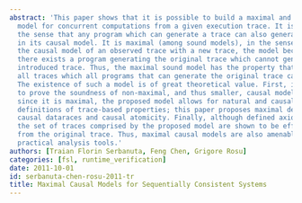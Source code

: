 ```yaml
---
abstract: 'This paper shows that it is possible to build a maximal and sound causal
  model for concurrent computations from a given execution trace. It is sound, in
  the sense that any program which can generate a trace can also generate all traces
  in its causal model. It is maximal (among sound models), in the sense that by extending
  the causal model of an observed trace with a new trace, the model becomes unsound:
  there exists a program generating the original trace which cannot generate the newly
  introduced trace. Thus, the maximal sound model has the property that it comprises
  all traces which all programs that can generate the original trace can also generate.
  The existence of such a model is of great theoretical value. First, it can be used
  to prove the soundness of non-maximal, and thus smaller, causal models. Second,
  since it is maximal, the proposed model allows for natural and causal-model-independent
  definitions of trace-based properties; this paper proposes maximal definitions for
  causal dataraces and causal atomicity. Finally, although defined axiomatically,
  the set of traces comprised by the proposed model are shown to be effectively constructed
  from the original trace. Thus, maximal causal models are also amenable for developing
  practical analysis tools.'
authors: [Traian Florin Serbanuta, Feng Chen, Grigore Rosu]
categories: [fsl, runtime_verification]
date: 2011-10-01
id: serbanuta-chen-rosu-2011-tr
title: Maximal Causal Models for Sequentially Consistent Systems
---
```


